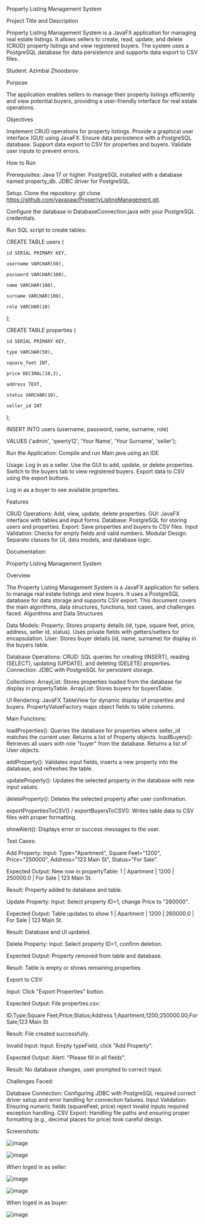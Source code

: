 Property Listing Management System

Project Title and Description

Property Listing Management System is a JavaFX application for managing real estate listings. It allows sellers to create, read, update, and delete (CRUD) property listings and view registered buyers. The system uses a PostgreSQL database for data persistence and supports data export to CSV files.

Student: Azimbai Zhoodarov

Purpose

The application enables sellers to manage their property listings efficiently and view potential buyers, providing a user-friendly interface for real estate operations.

Objectives

Implement CRUD operations for property listings.
Provide a graphical user interface (GUI) using JavaFX.
Ensure data persistence with a PostgreSQL database.
Support data export to CSV for properties and buyers.
Validate user inputs to prevent errors.

How to Run

Prerequisites:
Java 17 or higher.
PostgreSQL installed with a database named property_db.
JDBC driver for PostgreSQL.


Setup:
Clone the repository: git clone https://github.com/yaxaxaw/PropertyListingManagement.git.

Configure the database in DatabaseConnection.java with your PostgreSQL credentials.

Run SQL script to create tables:

CREATE TABLE users (

    id SERIAL PRIMARY KEY,
    
    username VARCHAR(50),
    
    password VARCHAR(100),
    
    name VARCHAR(100),
    
    surname VARCHAR(100),
    
    role VARCHAR(10)
    
);


CREATE TABLE properties (

    id SERIAL PRIMARY KEY,
    
    type VARCHAR(50),
    
    square_feet INT,
    
    price DECIMAL(10,2),
    
    address TEXT,
    
    status VARCHAR(10),
    
    seller_id INT
    
);

INSERT INTO users (username, password, name, surname, role)

VALUES ('admin', 'qwerty12', 'Your Name', 'Your Surname', 'seller'); 




Run the Application:
Compile and run Main.java using an IDE 


Usage:
Log in as a seller.
Use the GUI to add, update, or delete properties.
Switch to the buyers tab to view registered buyers.
Export data to CSV using the export buttons.

Log in as a buyer to see available properties.



Features

CRUD Operations: Add, view, update, delete properties.
GUI: JavaFX interface with tables and input forms.
Database: PostgreSQL for storing users and properties.
Export: Save properties and buyers to CSV files.
Input Validation: Checks for empty fields and valid numbers.
Modular Design: Separate classes for UI, data models, and database logic.


Documentation:

Property Listing Management System

Overview

The Property Listing Management System is a JavaFX application for sellers to manage real estate listings and view buyers. It uses a PostgreSQL database for data storage and supports CSV export. This document covers the main algorithms, data structures, functions, test cases, and challenges faced.
Algorithms and Data Structures

Data Models:
Property: Stores property details (id, type, square feet, price, address, seller id, status). Uses private fields with getters/setters for encapsulation.
User: Stores buyer details (id, name, surname) for display in the buyers table.


Database Operations:
CRUD: SQL queries for creating (INSERT), reading (SELECT), updating (UPDATE), and deleting (DELETE) properties.
Connection: JDBC with PostgreSQL for persistent storage.


Collections:
ArrayList<Property>: Stores properties loaded from the database for display in propertyTable.
ArrayList<User>: Stores buyers for buyersTable.


UI Rendering:
JavaFX TableView for dynamic display of properties and buyers.
PropertyValueFactory maps object fields to table columns.



Main Functions:

loadProperties(): Queries the database for properties where seller_id matches the current user. Returns a list of Property objects.
loadBuyers(): Retrieves all users with role "buyer" from the database. Returns a list of User objects.

addProperty(): Validates input fields, inserts a new property into the database, and refreshes the table.

updateProperty(): Updates the selected property in the database with new input values.

deleteProperty(): Deletes the selected property after user confirmation.

exportPropertiesToCSV() / exportBuyersToCSV(): Writes table data to CSV files with proper formatting.

showAlert(): Displays error or success messages to the user.

Test Cases:

Add Property:
Input: Type="Apartment", Square Feet="1200", Price="250000", Address="123 Main St", Status="For Sale".

Expected Output: New row in propertyTable: 1 | Apartment | 1200 | 250000.0 | For Sale | 123 Main St.

Result: Property added to database and table.


Update Property:
Input: Select property ID=1, change Price to "260000".

Expected Output: Table updates to show 1 | Apartment | 1200 | 260000.0 | For Sale | 123 Main St.

Result: Database and UI updated.


Delete Property:
Input: Select property ID=1, confirm deletion.

Expected Output: Property removed from table and database.

Result: Table is empty or shows remaining properties.


Export to CSV:

Input: Click "Export Properties" button.

Expected Output: File properties.csv:

ID;Type;Square Feet;Price;Status;Address
1;Apartment;1200;250000.00;For Sale;123 Main St

Result: File created successfully.

Invalid Input:
Input: Empty typeField, click "Add Property".

Expected Output: Alert: "Please fill in all fields".

Result: No database changes, user prompted to correct input.



Challenges Faced:

Database Connection: Configuring JDBC with PostgreSQL required correct driver setup and error handling for connection failures.
Input Validation: Ensuring numeric fields (squareFeet, price) reject invalid inputs required exception handling.
CSV Export: Handling file paths and ensuring proper formatting (e.g., decimal places for price) took careful design.

Screenshots:

![image](https://github.com/user-attachments/assets/bb4ca747-b0f9-4a93-9c33-f537a1b303df)

![image](https://github.com/user-attachments/assets/661eb0fd-c640-4842-a1b8-cba831bc08cb)

When loged in as seller:

![image](https://github.com/user-attachments/assets/3f5cca37-0291-40a6-9985-082188fd32fd)

![image](https://github.com/user-attachments/assets/3a1209a6-6154-4ad9-a0e6-cb93c92beabd)

When loged in as buyer:

![image](https://github.com/user-attachments/assets/0f14b893-c90b-4694-88aa-ba8120469a3c)











